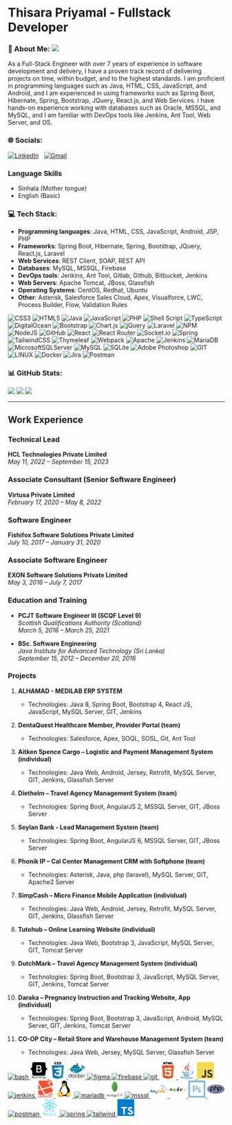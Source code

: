 # Thisara Priyamal - Fullstack Developer 
### 💫 About Me: [![](https://visitcount.itsvg.in/api?id=mktpriyamal&icon=5&color=1)](https://visitcount.itsvg.in)
As a Full-Stack Engineer with over 7 years of experience in software development and delivery, I have a proven track record of delivering projects on time, within budget, and to the highest standards. I am proficient in programming languages such as Java, HTML, CSS, JavaScript, and Android, and I am experienced in using frameworks such as Spring Boot, Hibernate, Spring, Bootstrap, JQuery, React.js, and Web Services. I have hands-on experience working with databases such as Oracle, MSSQL, and MySQL, and I am familiar with DevOps tools like Jenkins, Ant Tool, Web Server, and OS.

### 🌐 Socials:
<a href="https://www.linkedin.com/in/thisarapriyamal/"><img alt="LinkedIn" src="https://img.shields.io/badge/linkedin%20-%230077B5.svg?&style=flat&logo=linkedin&logoColor=white"/></a> &nbsp;
<a href="mailto:k.thisara@gmail.com"><img alt="Gmail" src="https://img.shields.io/badge/Gmail-D14836?style=flat&logo=gmail&logoColor=white" /></a> &nbsp;

### Language Skills
- Sinhala (Mother tongue)
- English (Basic)

### 💻 Tech Stack:

- **Programming languages**: Java, HTML, CSS, JavaScript, Android, JSP, PHP
- **Frameworks**: Spring Boot, Hibernate, Spring, Bootstrap, JQuery, React.js, Laravel
- **Web Services**: REST Client, SOAP, REST API
- **Databases**: MySQL, MSSQL, Firebase
- **DevOps tools**: Jenkins, Ant Tool, Gitlab, Github, Bitbucket, Jenkins
- **Web Servers**: Apache Tomcat, JBoss, Glassfish
- **Operating Systems**: CentOS, Redhat, Ubuntu
- **Other**: Asterisk, Salesforce Sales Cloud, Apex, Visualforce, LWC, Process Builder, Flow, Validation Rules

![CSS3](https://img.shields.io/badge/css3-%231572B6.svg?style=plastic&logo=css3&logoColor=white) ![HTML5](https://img.shields.io/badge/html5-%23E34F26.svg?style=plastic&logo=html5&logoColor=white) ![Java](https://img.shields.io/badge/java-%23ED8B00.svg?style=plastic&logo=java&logoColor=white) ![JavaScript](https://img.shields.io/badge/javascript-%23323330.svg?style=plastic&logo=javascript&logoColor=%23F7DF1E) ![PHP](https://img.shields.io/badge/php-%23777BB4.svg?style=plastic&logo=php&logoColor=white) ![Shell Script](https://img.shields.io/badge/shell_script-%23121011.svg?style=plastic&logo=gnu-bash&logoColor=white) ![TypeScript](https://img.shields.io/badge/typescript-%23007ACC.svg?style=plastic&logo=typescript&logoColor=white) ![DigitalOcean](https://img.shields.io/badge/DigitalOcean-%230167ff.svg?style=plastic&logo=digitalOcean&logoColor=white) ![Bootstrap](https://img.shields.io/badge/bootstrap-%23563D7C.svg?style=plastic&logo=bootstrap&logoColor=white) ![Chart.js](https://img.shields.io/badge/chart.js-F5788D.svg?style=plastic&logo=chart.js&logoColor=white) ![jQuery](https://img.shields.io/badge/jquery-%230769AD.svg?style=plastic&logo=jquery&logoColor=white) ![Laravel](https://img.shields.io/badge/laravel-%23FF2D20.svg?style=plastic&logo=laravel&logoColor=white) ![NPM](https://img.shields.io/badge/NPM-%23000000.svg?style=plastic&logo=npm&logoColor=white) ![NodeJS](https://img.shields.io/badge/node.js-6DA55F?style=plastic&logo=node.js&logoColor=white) ![GitHub](https://img.shields.io/badge/GitHub-%23121011.svg?style=plastic&logo=github&logoColor=white) ![React](https://img.shields.io/badge/react-%2320232a.svg?style=plastic&logo=react&logoColor=%2361DAFB) ![React Router](https://img.shields.io/badge/React_Router-CA4245?style=plastic&logo=react-router&logoColor=white) ![Socket.io](https://img.shields.io/badge/Socket.io-black?style=plastic&logo=socket.io&badgeColor=010101) ![Spring](https://img.shields.io/badge/spring-%236DB33F.svg?style=plastic&logo=spring&logoColor=white) ![TailwindCSS](https://img.shields.io/badge/tailwindcss-%2338B2AC.svg?style=plastic&logo=tailwind-css&logoColor=white) ![Thymeleaf](https://img.shields.io/badge/Thymeleaf-%23005C0F.svg?style=plastic&logo=Thymeleaf&logoColor=white) ![Webpack](https://img.shields.io/badge/webpack-%238DD6F9.svg?style=plastic&logo=webpack&logoColor=black) ![Apache](https://img.shields.io/badge/apache-%23D42029.svg?style=plastic&logo=apache&logoColor=white) ![Jenkins](https://img.shields.io/badge/jenkins-%232C5263.svg?style=plastic&logo=jenkins&logoColor=white) ![MariaDB](https://img.shields.io/badge/MariaDB-003545?style=plastic&logo=mariadb&logoColor=white) ![MicrosoftSQLServer](https://img.shields.io/badge/Microsoft%20SQL%20Sever-CC2927?style=plastic&logo=microsoft%20sql%20server&logoColor=white) ![MySQL](https://img.shields.io/badge/mysql-%2300f.svg?style=plastic&logo=mysql&logoColor=white) ![SQLite](https://img.shields.io/badge/sqlite-%2307405e.svg?style=plastic&logo=sqlite&logoColor=white) ![Adobe Photoshop](https://img.shields.io/badge/adobephotoshop-%2331A8FF.svg?style=plastic&logo=adobephotoshop&logoColor=white) ![GIT](https://img.shields.io/badge/Git-fc6d26?style=plastic&logo=git&logoColor=white) ![LINUX](https://img.shields.io/badge/Linux-FCC624?style=plastic&logo=linux&logoColor=black) ![Docker](https://img.shields.io/badge/docker-%230db7ed.svg?style=plastic&logo=docker&logoColor=white) ![Jira](https://img.shields.io/badge/jira-%230A0FFF.svg?style=plastic&logo=jira&logoColor=white) ![Postman](https://img.shields.io/badge/Postman-FF6C37?style=plastic&logo=postman&logoColor=white)
### 📊 GitHub Stats:
![](https://github-readme-stats.vercel.app/api?username=mktpriyamal&theme=city_light&hide_border=false&include_all_commits=false&count_private=true)
![](https://github-readme-streak-stats.herokuapp.com/?user=mktpriyamal&theme=city_light&hide_border=false)
![](https://github-readme-stats.vercel.app/api/top-langs/?username=mktpriyamal&theme=city_light&hide_border=false&include_all_commits=false&count_private=true&layout=compact)


---
## Work Experience

### Technical Lead
**HCL Technologies Private Limited**  
*May 11, 2022 – September 15, 2023*

### Associate Consultant (Senior Software Engineer)
**Virtusa Private Limited**  
*February 17, 2020 – May 8, 2022*

### Software Engineer
**Fishifox Software Solutions Private Limited**  
*July 10, 2017 – January 31, 2020*

### Associate Software Engineer
**EXON Software Solutions Private Limited**  
*May 3, 2016 – July 7, 2017*

### Education and Training

- **PCJT Software Engineer III (SCQF Level 9)**  
  *Scottish Qualifications Authority (Scotland)*  
  *March 5, 2016 – March 25, 2021*

- **BSc. Software Engineering**  
  *Java Institute for Advanced Technology (Sri Lanka)*  
  *September 15, 2012 – December 20, 2016*

### Projects

1. **ALHAMAD - MEDILAB ERP SYSTEM**
   - Technologies: Java 8, Spring Boot, Bootstrap 4, React JS, JavaScript, MySQL Server, GIT, Jenkins

2. **DentaQuest Healthcare Member, Provider Portal (team)**
   - Technologies: Salesforce, Apex, SOQL, SOSL, Git, Ant Tool

3. **Aitken Spence Cargo – Logistic and Payment Management System (individual)**
   - Technologies: Java Web, Android, Jersey, Retrofit, MySQL Server, GIT, Jenkins, Glassfish Server

4. **Diethelm – Travel Agency Management System (team)**
   - Technologies: Spring Boot, AngularJS 2, MSSQL Server, GIT, JBoss Server

5. **Seylan Bank - Lead Management System (team)**
   - Technologies: Spring Boot, AngularJS 6, MSSQL Server, GIT, JBoss Server

6. **Phonik IP – Cal Center Management CRM with Softphone (team)**
   - Technologies: Asterisk, Java, php (laravel), MySQL Server, GIT, Apache2 Server

7. **SimpCash – Micro Finance Mobile Application (individual)**
   - Technologies: Java Web, Android, Jersey, Retrofit, MySQL Server, GIT, Jenkins, Glassfish Server

8. **Tutohub – Online Learning Website (individual)**
   - Technologies: Java Web, Bootstrap 3, JavaScript, MySQL Server, GIT, Tomcat Server

9. **DutchMark – Travel Agency Management System (individual)**
   - Technologies: Spring Boot, Bootstrap 3, JavaScript, MySQL Server, GIT, Jenkins, Tomcat Server

10. **Daraka – Pregnancy Instruction and Tracking Website, App (individual)**
    - Technologies: Spring Boot, Bootstrap 3, JavaScript, Android, MySQL Server, GIT, Jenkins, Tomcat Server

11. **CO-OP City – Retail Store and Warehouse Management System (team)**
    - Technologies: Java Web, Jersey, MySQL Server, Glassfish Server

<p align="left"> <a href="https://www.gnu.org/software/bash/" target="_blank" rel="noreferrer"> <img src="https://www.vectorlogo.zone/logos/gnu_bash/gnu_bash-icon.svg" alt="bash" width="40" height="40"/> </a> <a href="https://getbootstrap.com" target="_blank" rel="noreferrer"> <img src="https://raw.githubusercontent.com/devicons/devicon/master/icons/bootstrap/bootstrap-plain-wordmark.svg" alt="bootstrap" width="40" height="40"/> </a> <a href="https://www.w3schools.com/css/" target="_blank" rel="noreferrer"> <img src="https://raw.githubusercontent.com/devicons/devicon/master/icons/css3/css3-original-wordmark.svg" alt="css3" width="40" height="40"/> </a> <a href="https://www.docker.com/" target="_blank" rel="noreferrer"> <img src="https://raw.githubusercontent.com/devicons/devicon/master/icons/docker/docker-original-wordmark.svg" alt="docker" width="40" height="40"/> </a> <a href="https://www.figma.com/" target="_blank" rel="noreferrer"> <img src="https://www.vectorlogo.zone/logos/figma/figma-icon.svg" alt="figma" width="40" height="40"/> </a> <a href="https://firebase.google.com/" target="_blank" rel="noreferrer"> <img src="https://www.vectorlogo.zone/logos/firebase/firebase-icon.svg" alt="firebase" width="40" height="40"/> </a> <a href="https://git-scm.com/" target="_blank" rel="noreferrer"> <img src="https://www.vectorlogo.zone/logos/git-scm/git-scm-icon.svg" alt="git" width="40" height="40"/> </a> <a href="https://www.w3.org/html/" target="_blank" rel="noreferrer"> <img src="https://raw.githubusercontent.com/devicons/devicon/master/icons/html5/html5-original-wordmark.svg" alt="html5" width="40" height="40"/> </a> <a href="https://www.java.com" target="_blank" rel="noreferrer"> <img src="https://raw.githubusercontent.com/devicons/devicon/master/icons/java/java-original.svg" alt="java" width="40" height="40"/> </a> <a href="https://developer.mozilla.org/en-US/docs/Web/JavaScript" target="_blank" rel="noreferrer"> <img src="https://raw.githubusercontent.com/devicons/devicon/master/icons/javascript/javascript-original.svg" alt="javascript" width="40" height="40"/> </a> <a href="https://www.jenkins.io" target="_blank" rel="noreferrer"> <img src="https://www.vectorlogo.zone/logos/jenkins/jenkins-icon.svg" alt="jenkins" width="40" height="40"/> </a> <a href="https://laravel.com/" target="_blank" rel="noreferrer"> <img src="https://raw.githubusercontent.com/devicons/devicon/master/icons/laravel/laravel-plain-wordmark.svg" alt="laravel" width="40" height="40"/> </a> <a href="https://www.linux.org/" target="_blank" rel="noreferrer"> <img src="https://raw.githubusercontent.com/devicons/devicon/master/icons/linux/linux-original.svg" alt="linux" width="40" height="40"/> </a> <a href="https://mariadb.org/" target="_blank" rel="noreferrer"> <img src="https://www.vectorlogo.zone/logos/mariadb/mariadb-icon.svg" alt="mariadb" width="40" height="40"/> </a> <a href="https://www.mongodb.com/" target="_blank" rel="noreferrer"> <img src="https://raw.githubusercontent.com/devicons/devicon/master/icons/mongodb/mongodb-original-wordmark.svg" alt="mongodb" width="40" height="40"/> </a> <a href="https://www.microsoft.com/en-us/sql-server" target="_blank" rel="noreferrer"> <img src="https://www.svgrepo.com/show/303229/microsoft-sql-server-logo.svg" alt="mssql" width="40" height="40"/> </a> <a href="https://www.mysql.com/" target="_blank" rel="noreferrer"> <img src="https://raw.githubusercontent.com/devicons/devicon/master/icons/mysql/mysql-original-wordmark.svg" alt="mysql" width="40" height="40"/> </a> <a href="https://nodejs.org" target="_blank" rel="noreferrer"> <img src="https://raw.githubusercontent.com/devicons/devicon/master/icons/nodejs/nodejs-original-wordmark.svg" alt="nodejs" width="40" height="40"/> </a> <a href="https://www.photoshop.com/en" target="_blank" rel="noreferrer"> <img src="https://raw.githubusercontent.com/devicons/devicon/master/icons/photoshop/photoshop-line.svg" alt="photoshop" width="40" height="40"/> </a> <a href="https://www.php.net" target="_blank" rel="noreferrer"> <img src="https://raw.githubusercontent.com/devicons/devicon/master/icons/php/php-original.svg" alt="php" width="40" height="40"/> </a> <a href="https://postman.com" target="_blank" rel="noreferrer"> <img src="https://www.vectorlogo.zone/logos/getpostman/getpostman-icon.svg" alt="postman" width="40" height="40"/> </a> <a href="https://reactjs.org/" target="_blank" rel="noreferrer"> <img src="https://raw.githubusercontent.com/devicons/devicon/master/icons/react/react-original-wordmark.svg" alt="react" width="40" height="40"/> </a> <a href="https://spring.io/" target="_blank" rel="noreferrer"> <img src="https://www.vectorlogo.zone/logos/springio/springio-icon.svg" alt="spring" width="40" height="40"/> </a> <a href="https://tailwindcss.com/" target="_blank" rel="noreferrer"> <img src="https://www.vectorlogo.zone/logos/tailwindcss/tailwindcss-icon.svg" alt="tailwind" width="40" height="40"/> </a> <a href="https://www.typescriptlang.org/" target="_blank" rel="noreferrer"> <img src="https://raw.githubusercontent.com/devicons/devicon/master/icons/typescript/typescript-original.svg" alt="typescript" width="40" height="40"/> </a> </p>
